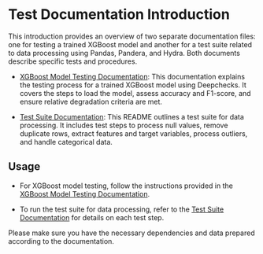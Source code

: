 # Test Documentation Introduction

This introduction provides an overview of two separate documentation files: one for testing a trained XGBoost model and another for a test suite related to data processing using Pandas, Pandera, and Hydra. Both documents describe specific tests and procedures.

- [XGBoost Model Testing Documentation](test_train_model_doc.md): This documentation explains the testing process for a trained XGBoost model using Deepchecks. It covers the steps to load the model, assess accuracy and F1-score, and ensure relative degradation criteria are met.

- [Test Suite Documentation](test_process_doc.md): This README outlines a test suite for data processing. It includes test steps to process null values, remove duplicate rows, extract features and target variables, process outliers, and handle categorical data.

## Usage

- For XGBoost model testing, follow the instructions provided in the [XGBoost Model Testing Documentation](test_train_model_doc.md).

- To run the test suite for data processing, refer to the [Test Suite Documentation](test_process_doc.md) for details on each test step.

Please make sure you have the necessary dependencies and data prepared according to the documentation.
